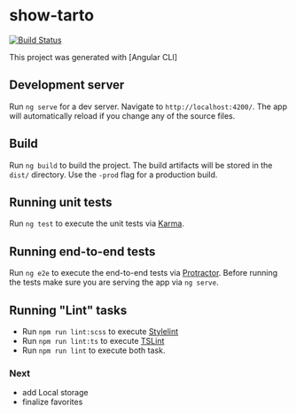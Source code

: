 # show-tarto

[![Build Status](https://travis-ci.org/angular-selfstudy-group/show-tarto.svg?branch=dev)](https://travis-ci.org/angular-selfstudy-group/show-tarto)

This project was generated with [Angular CLI]

## Development server
Run `ng serve` for a dev server. Navigate to `http://localhost:4200/`. The app will automatically reload if you change any of the source files.

## Build
Run `ng build` to build the project. The build artifacts will be stored in the `dist/` directory. Use the `-prod` flag for a production build.

## Running unit tests
Run `ng test` to execute the unit tests via [Karma](https://karma-runner.github.io).

## Running end-to-end tests
Run `ng e2e` to execute the end-to-end tests via [Protractor](http://www.protractortest.org/).
Before running the tests make sure you are serving the app via `ng serve`.

## Running "Lint" tasks
* Run `npm run lint:scss` to execute [Stylelint](https://stylelint.io/)
* Run `npm run lint:ts` to execute [TSLint](https://palantir.github.io/tslint/)
* Run `npm run lint` to execute both task.

### Next
* add Local storage
* finalize favorites

